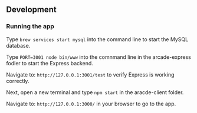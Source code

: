 ## Development
### Running the app
Type ```brew services start mysql``` into the command line to start the MySQL database.

Type ```PORT=3001 node bin/www``` into the comnmand line in the arcade-express fodler to start the Express backend.

Navigate to: ```http://127.0.0.1:3001/test``` to verify Express is working correctly.

Next, open a new terminal and type ```npm start``` in the aracde-client folder.

Navigate to: ```http://127.0.0.1:3000/``` in your browser to go to the app.
